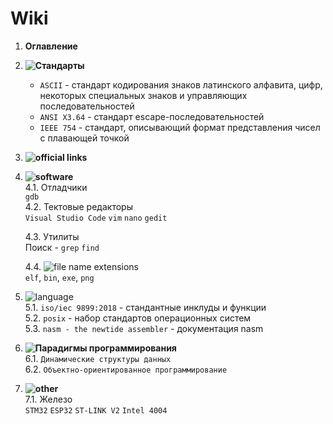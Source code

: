 # Wiki

1. __Оглавление__ <br>
2. __![Стандарты]()__
    - `ASCII` - стандарт кодирования знаков латинского алфавита, цифр, некоторых специальных знаков и управляющих последовательностей
    - `ANSI X3.64` - стандарт escape-последовательностей
    - `IEEE 754` - стандарт, описывающий формат представления чисел с плавающей точкой

3. __![official links]()__ <br>
4. __![software]()__ <br>
    4.1. Отладчики <br>
    `gdb` <br>
    4.2. Тектовые редакторы <br>
    `Visual Studio Code` `vim` `nano` `gedit`

    4.3. Утилиты <br>
    Поиск - `grep` `find` 

    4.4. ![file name extensions](https://github.com/orca-li/wiki/links/file%20name%20extensions/) <br>
`elf`, `bin`, `exe`, `png`

5. ![language]() <br>
    5.1. `iso/iec 9899:2018` - стандантные инклуды и функции <br>
    5.2. `posix` - набор стандартов операционных систем <br>
    5.3. `nasm - the newtide assembler` - документация nasm

6. __![Парадигмы программирования]()__ <br>
    6.1. `Динамические структуры данных` <br>
    6.2. `Объектно-ориентированное программирование`

7. __![other]()__ <br>
7.1. Железо <br>
    `STM32` `ESP32` `ST-LINK V2` `Intel 4004`
